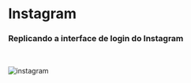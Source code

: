 # Instagram

### Replicando a interface de login do Instagram

<br>

![instagram](https://user-images.githubusercontent.com/73248933/226209135-189bd8fa-f292-479f-b813-a130885cf355.png)
